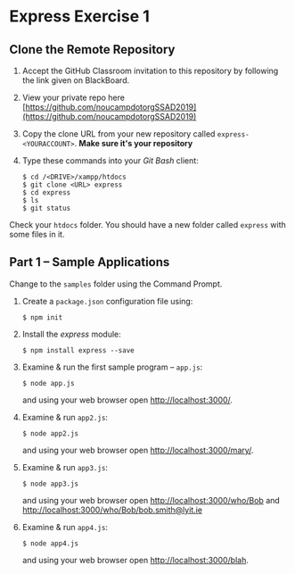 # Express Exercise 1

## Clone the Remote Repository

1.	Accept the GitHub Classroom invitation to this repository by following the link given on BlackBoard.

1.  View your private repo here [https://github.com/noucampdotorgSSAD2019](https://github.com/noucampdotorgSSAD2019)

1.	Copy the clone URL from your new repository called ``express-<YOURACCOUNT>``.  **Make sure it's your repository**

1.	Type these commands into your *Git Bash* client:

	```
	$ cd /<DRIVE>/xampp/htdocs   
	$ git clone <URL> express
	$ cd express
	$ ls
	$ git status

	```

Check your ``htdocs`` folder.  You should have a new folder called ``express`` with some files in it.

## Part 1 – Sample Applications

Change to the ``samples`` folder using the Command Prompt.

1.  Create a ``package.json`` configuration file using:

    ```
    $ npm init
    ```

1.  Install the _express_ module:

    ```
    $ npm install express --save
    ```

1.	Examine & run the first sample program – ``app.js``:

	```
	$ node app.js

	```

	and using your web browser open [http://localhost:3000/](http://localhost:3000/).

1.	Examine & run ``app2.js``:

	```
	$ node app2.js

	```

	and using your web browser open [http://localhost:3000/mary/](http://localhost:3000/mary/).

1.	Examine & run ``app3.js``:

	```
	$ node app3.js

	```

	and using your web browser open [http://localhost:3000/who/Bob](http://localhost:3000/who/Bob) and [http://localhost:3000/who/Bob/bob.smith@lyit.ie](http://localhost:3000/who/Bob/bob.smith@lyit.ie)

1.	Examine & run ``app4.js``:

	```
	$ node app4.js

	```

	and using your web browser open [http://localhost:3000/blah](http://localhost:3000/blah).
